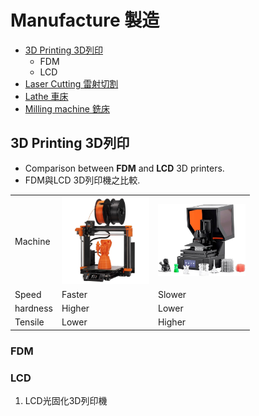 # Manufacture 製造

* [3D Printing 3D列印]()
    * FDM
    * LCD
* [Laser Cutting 雷射切割]()
* [Lathe 車床]()
* [Milling machine 銑床]()

## 3D Printing 3D列印
* Comparison between __FDM__ and __LCD__ 3D printers.
* FDM與LCD 3D列印機之比較.
<table>
  <tr>
    <td>Machine</td>
    <td><img src="../img/FDM3D.jpg" width="140"/></td>
    <td><img src="../img/LCD3D.jpg" width="140"/></td>
  </tr>
  <tr>
    <td>Speed</td>
    <td>Faster</td>
    <td>Slower</td>
  </tr>
  <tr>
    <td>hardness</td>
    <td>Higher</td>
    <td>Lower</td>
  </tr>
  <tr>
    <td>Tensile</td>
    <td>Lower</td>
    <td>Higher</td>
  </tr>
</table>

### FDM

### LCD
1. LCD光固化3D列印機